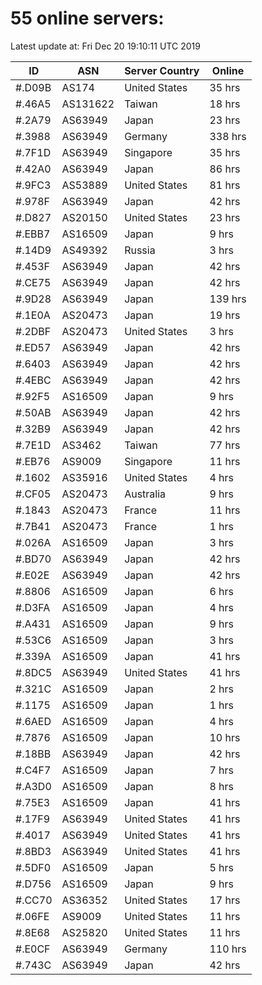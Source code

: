 # 55 online servers:

Latest update at: Fri Dec 20 19:10:11 UTC 2019

| ID | ASN | Server Country | Online |
| -- | --- | -------------- | ------ |
| #.D09B | AS174 | United States | 35 hrs |
| #.46A5 | AS131622 | Taiwan | 18 hrs |
| #.2A79 | AS63949 | Japan | 23 hrs |
| #.3988 | AS63949 | Germany | 338 hrs |
| #.7F1D | AS63949 | Singapore | 35 hrs |
| #.42A0 | AS63949 | Japan | 86 hrs |
| #.9FC3 | AS53889 | United States | 81 hrs |
| #.978F | AS63949 | Japan | 42 hrs |
| #.D827 | AS20150 | United States | 23 hrs |
| #.EBB7 | AS16509 | Japan | 9 hrs |
| #.14D9 | AS49392 | Russia | 3 hrs |
| #.453F | AS63949 | Japan | 42 hrs |
| #.CE75 | AS63949 | Japan | 42 hrs |
| #.9D28 | AS63949 | Japan | 139 hrs |
| #.1E0A | AS20473 | Japan | 19 hrs |
| #.2DBF | AS20473 | United States | 3 hrs |
| #.ED57 | AS63949 | Japan | 42 hrs |
| #.6403 | AS63949 | Japan | 42 hrs |
| #.4EBC | AS63949 | Japan | 42 hrs |
| #.92F5 | AS16509 | Japan | 9 hrs |
| #.50AB | AS63949 | Japan | 42 hrs |
| #.32B9 | AS63949 | Japan | 42 hrs |
| #.7E1D | AS3462 | Taiwan | 77 hrs |
| #.EB76 | AS9009 | Singapore | 11 hrs |
| #.1602 | AS35916 | United States | 4 hrs |
| #.CF05 | AS20473 | Australia | 9 hrs |
| #.1843 | AS20473 | France | 11 hrs |
| #.7B41 | AS20473 | France | 1 hrs |
| #.026A | AS16509 | Japan | 3 hrs |
| #.BD70 | AS63949 | Japan | 42 hrs |
| #.E02E | AS63949 | Japan | 42 hrs |
| #.8806 | AS16509 | Japan | 6 hrs |
| #.D3FA | AS16509 | Japan | 4 hrs |
| #.A431 | AS16509 | Japan | 9 hrs |
| #.53C6 | AS16509 | Japan | 3 hrs |
| #.339A | AS16509 | Japan | 41 hrs |
| #.8DC5 | AS63949 | United States | 41 hrs |
| #.321C | AS16509 | Japan | 2 hrs |
| #.1175 | AS16509 | Japan | 1 hrs |
| #.6AED | AS16509 | Japan | 4 hrs |
| #.7876 | AS16509 | Japan | 10 hrs |
| #.18BB | AS63949 | Japan | 42 hrs |
| #.C4F7 | AS16509 | Japan | 7 hrs |
| #.A3D0 | AS16509 | Japan | 8 hrs |
| #.75E3 | AS16509 | Japan | 41 hrs |
| #.17F9 | AS63949 | United States | 41 hrs |
| #.4017 | AS63949 | United States | 41 hrs |
| #.8BD3 | AS63949 | United States | 41 hrs |
| #.5DF0 | AS16509 | Japan | 5 hrs |
| #.D756 | AS16509 | Japan | 9 hrs |
| #.CC70 | AS36352 | United States | 17 hrs |
| #.06FE | AS9009 | United States | 11 hrs |
| #.8E68 | AS25820 | United States | 11 hrs |
| #.E0CF | AS63949 | Germany | 110 hrs |
| #.743C | AS63949 | Japan | 42 hrs |

